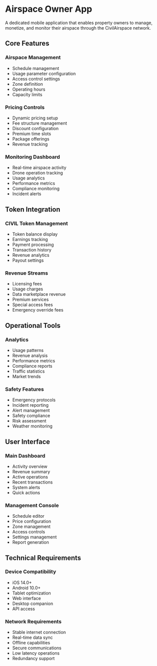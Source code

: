 # Airspace Owner App

A dedicated mobile application that enables property owners to manage, monetize, and monitor their airspace through the CivilAirspace network.

## Core Features

### Airspace Management
- Schedule management
- Usage parameter configuration
- Access control settings
- Zone definition
- Operating hours
- Capacity limits

### Pricing Controls
- Dynamic pricing setup
- Fee structure management
- Discount configuration
- Premium time slots
- Package offerings
- Revenue tracking

### Monitoring Dashboard
- Real-time airspace activity
- Drone operation tracking
- Usage analytics
- Performance metrics
- Compliance monitoring
- Incident alerts

## Token Integration

### CIVIL Token Management
- Token balance display
- Earnings tracking
- Payment processing
- Transaction history
- Revenue analytics
- Payout settings

### Revenue Streams
- Licensing fees
- Usage charges
- Data marketplace revenue
- Premium services
- Special access fees
- Emergency override fees

## Operational Tools

### Analytics
- Usage patterns
- Revenue analysis
- Performance metrics
- Compliance reports
- Traffic statistics
- Market trends

### Safety Features
- Emergency protocols
- Incident reporting
- Alert management
- Safety compliance
- Risk assessment
- Weather monitoring

## User Interface

### Main Dashboard
- Activity overview
- Revenue summary
- Active operations
- Recent transactions
- System alerts
- Quick actions

### Management Console
- Schedule editor
- Price configuration
- Zone management
- Access controls
- Settings management
- Report generation

## Technical Requirements

### Device Compatibility
- iOS 14.0+
- Android 10.0+
- Tablet optimization
- Web interface
- Desktop companion
- API access

### Network Requirements
- Stable internet connection
- Real-time data sync
- Offline capabilities
- Secure communications
- Low latency operations
- Redundancy support